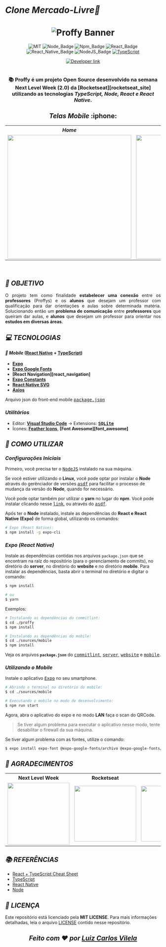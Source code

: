 
# ***Clone Mercado-Livre:iphone:***

<h1 align=center>
  <img src="assets/img/Banner.PNG" alt="Proffy Banner"/>
</h1>

<div align=center>

![MIT][mit] ![Node_Badge][node_version_badge] ![Npm_Badge][npm_version_badge] ![React_Badge][web_react_badge] ![React_Native_Badge][mobile_react-native_badge] ![NodeJS_Badge][server_nodejs_badge] [![TypeScript](https://img.shields.io/badge/-TypeScript-007ACC?logo=typescript&logoColor=white&labelColor=007ACC)](https://github.com/ellerbrock/typescript-badges/)
  
  <a href="https://www.linkedin.com/in/luiz-carlos-vilela" target="_blank"> 
    <img src="https://img.shields.io/badge/Developer-Luiz%20Carlos-brightgreen?style=flat&logo=Linkedin&logoColor=white" alt="Developer link" />
  </a>

</div>

<br />

<h3 align=center>
  
:books:
Proffy é um projeto **Open Source** desenvolvido na semana **Next Level Week (2.0)** da **[Rocketseat][rocketseat_site]** utilizando as tecnologias ***TypeScript, Node, React e React Native***.

</h3>

<h2 align=center>
  <i>Telas Mobile </i> :iphone:
</h2>

<div align=center >  
  <table align=center border="0">
  <tr align=center>
    <th ><strong> <i> Home </i> </strong></th>
    <th ><strong> <i> Study </i> </strong></th>
    <th ><strong> <i> Teacher </i> </strong></th>
  </tr>
                                
  <tr align=center >
    <td >
       <img width="400" src="assets/img/Landing.png">
    </td>
    <td > <img width="400" src="assets/img/Teacher.png"> </td>
    <td> <img width="400" src="assets/img/TeacherList.png"> </td>
  </tr>
</table>
</div>

<br />

## ***:rocket: OBJETIVO***

<p align=justify> 
O projeto tem como finalidade <strong>estabelecer uma conexão</strong> entre os <strong>professores</strong> (Proffys) e os <strong>alunos</strong> que desejam um professor com qualificação para dar orientações e aulas sobre determinada matéria. Solucionando então um <strong>problema de comunicação</strong> entre <strong>professores</strong> que queiram dar aulas, e <strong>alunos</strong> que desejam um professor para orientar nos <strong>estudos em diversas áreas</strong>.
</p>

## ***:computer: TECNOLOGIAS***

#### ***:iphone: Mobile*** ([React Native][react_native] + [TypeScript][typescript])

  - **[Expo][expo]**
  - **[Expo Google Fonts][expo_google_fonts]**
  - **[React Navigation][react_navigation]**
  - **[Expo Constants][expo_constants]**
  - **[React Native SVG][react_native_svg]**
  - **[Axios][axios]**

  Arquivo json do front-end mobile <kbd>[package.json](https://github.com/LuizCarlosVilela/nlw-2-mobile/blob/master/package.json)</kbd>

### ***Utilitários***

- Editor: **[Visual Studio Code][vscode]** &rarr; Extensions: **<kbd>[SQLite][vscode_sqlite_extension]</kbd>**
- Ícones: **[Feather Icons][feather_icons]**, **[Font Awesome][font_awesome]**

## ***:wine_glass: COMO UTILIZAR***

### ***Configurações Iniciais***

Primeiro, você precisa ter o <kbd>[NodeJS](https://nodejs.org/en/download/)</kbd> instalado na sua máquina. 

Se você estiver utilizando o **Linux**, você pode optar por instalar o **Node** através do gerênciador de versões <kbd>[asdf]</kbd> para facilitar o processo de mudança da versão do **Node**, quando for necessário.

Você pode optar também por utilizar o **yarn** no lugar do **npm**. Você pode instalar clicando nesse <kbd>[link][yarn]</kbd>, ou através do <kbd>[asdf]</kbd>.

Após ter o **Node** instalado, instale as dependências do **React e React Native (Expo)** de forma global, utilizando os comandos:

```sh
# Expo (React Native):
$ npm install -g expo-cli 
```

### ***Expo (React Native)***

Instale as dependências contidas nos arquivos `package.json` que se encontram na raíz do repositório (para o gerenciamento de commits), no diretório do **server**, no diretório do **website** e no diretório **mobile**. Para instalar as dependências, basta abrir o terminal no diretório e digitar o comando:

```sh
$ npm install

# ou
$ yarn
```

Exemplos:

```sh
# Instalando as dependências do commitlint:
$ cd ./proffy
$ npm install

# Instalando as dependências do mobile:
$ cd ./sources/mobile
$ npm install
```

Veja os arquivos **`package.json`** do <kbd>[commitlint](./package.json)</kbd>, <kbd>[server](https://github.com/LuizCarlosVilela/nlw-2-backend/blob/master/package.json)</kbd>, <kbd>[website](https://github.com/LuizCarlosVilela/nlw-2-web/blob/master/package.json)</kbd> e <kbd>[mobile](https://github.com/LuizCarlosVilela/nlw-2-mobile/blob/master/package.json)</kbd>.

### ***Utilizando o Mobile***

Instale o aplicativo <kbd>[Expo](https://play.google.com/store/apps/details?id=host.exp.exponent&hl=en)</kbd> no seu smartphone.

```sh
# Abrindo o terminal no diretório do mobile:
$ cd ./sources/mobile

# Executando o mobile no modo de desenvolvimento:
$ npm run start
```

Agora, abra o aplicativo do expo e no modo **LAN** faça o scan do QRCode.

> Se tiver algum problema para executar o aplicativo nesse modo, tente desabilitar o firewall da sua máquina.

Se tiver algum problema com as fontes, utilize o comando:
```sh
$ expo install expo-font @expo-google-fonts/archivo @expo-google-fonts/poopins
```

## ***:star2: AGRADECIMENTOS***

<div align=center>

<table style="width:100%">
  <tr align=center>
    <th><strong>Next Level Week</strong></th>
    <th><strong>Rocketseat</strong></th>
    <th><strong>diego3g</strong></th>
    <th><strong>maykbrito</strong></th>
  </tr>
  <tr align=center>
    <td>
      <a href="https://nextlevelweek.com/">
        <img width="200" src="https://s3.us-west-2.amazonaws.com/secure.notion-static.com/a15e5ee3-7ba9-4aae-ad19-bd86929051f1/download.svg?X-Amz-Algorithm=AWS4-HMAC-SHA256&X-Amz-Credential=AKIAT73L2G45O3KS52Y5%2F20200808%2Fus-west-2%2Fs3%2Faws4_request&X-Amz-Date=20200808T220334Z&X-Amz-Expires=86400&X-Amz-Signature=7a15de22d455cd3d55bcb53c74e72e9e592c9bac6ac6ba2546c3b3bcaa27c1fe&X-Amz-SignedHeaders=host">
      </a>
    </td>
    <td>
      <a href="https://rocketseat.com.br/">
        <img width="200" height="180" src="https://user-images.githubusercontent.com/38081852/83981650-1e2e6680-a8f6-11ea-9f42-6df8fe809e4b.png">
      </a>
    </td>
    <td>
      <a href="https://github.com/diego3g">
        <img width="200" height="180" src="https://user-images.githubusercontent.com/38081852/83981712-b7f61380-a8f6-11ea-9099-bd3677e97e39.jpg">
      </a>
    </td>
    <td>
      <a href="https://github.com/maykbrito">
        <img width="200" height="180" src="https://user-images.githubusercontent.com/38081852/83981753-1de29b00-a8f7-11ea-93cf-23d2ff65fa5c.png">
      </a>
    </td>
  </tr>
</table>

</div>

## ***:books: REFERÊNCIAS***

- [React + TypeScript Cheat Sheet](https://github.com/typescript-cheatsheets/react-typescript-cheatsheet)
- [TypeScript](https://www.typescriptlang.org/docs/home.html)
- [React Native](https://reactnative.dev/docs/getting-started)
- [Node](https://nodejs.org/en/)

## ***:page_with_curl: LICENÇA***

Este repositório está licenciado pela **MIT LICENSE**. Para mais informações detalhadas, leia o arquivo [LICENSE](./LICENSE) contido nesse repositório. 

 <i> <h2 align="center">Feito com ❤️ por <a href="https://www.linkedin.com/in/luiz-carlos-vilela/"> Luiz Carlos Vilela </a></h2> </i>

<!-- Badges -->

[mit]: https://img.shields.io/badge/license-MIT-brightgreen

[github_issues_badge]: https://img.shields.io/github/issues/marcospbrandao/ecoleta?color=green

[repository_license_badge]: https://img.shields.io/github/license/marcospbrandao/ecoleta

[node_version_badge]: https://img.shields.io/badge/node-12.17.0-green

[npm_version_badge]: https://img.shields.io/badge/npm-6.14.4-red

[web_react_badge]: https://img.shields.io/badge/web-react-blue

[mobile_react-native_badge]: https://img.shields.io/badge/mobile-react%20native-blueviolet

[server_nodejs_badge]: https://img.shields.io/badge/server-nodejs-important

<!-- Techs -->

[typescript]: https://www.typescriptlang.org/

[node]: https://nodejs.org/en/

[leaflet]: https://react-leaflet.js.org/en/

[vscode]: https://code.visualstudio.com/

[react_native]: http://www.reactnative.com/

[stackedit]: https://stackedit.io

[vscode_sqlite_extension]: https://marketplace.visualstudio.com/items?itemName=alexcvzz.vscode-sqlite

[markdown_emoji]: https://gist.github.com/rxaviers/7360908

[commitlint]: https://github.com/conventional-changelog/commitlint

[tsnode]: https://github.com/TypeStrong/ts-node

[feather_icons]: https://feathericons.com/

[insomnia]: https://insomnia.rest/

[react_leaflet]: https://react-leaflet.js.org/

[react_router_dom]: https://github.com/ReactTraining/react-router/tree/master/packages/react-router-dom

[react_icons]: https://react-icons.github.io/react-icons/

[axios]: https://github.com/axios/axios

[expo]: https://expo.io/

[expo_google_fonts]: https://github.com/expo/google-fonts

[expo_constants]: https://docs.expo.io/versions/latest/sdk/constants/

[react_native_svg]: https://github.com/react-native-community/react-native-svg

[expo_location]: https://docs.expo.io/versions/latest/sdk/location/

[expo_mail_composer]: https://docs.expo.io/versions/latest/sdk/mail-composer/

[multer]: https://github.com/expressjs/multer

[celebrate]: https://github.com/arb/celebrate

[joi]: https://github.com/hapijs/joi

[react_dropzone]: https://github.com/react-dropzone/react-dropzone

[asdf]: https://github.com/asdf-vm/asdf

[yarn]: https://classic.yarnpkg.com/en/docs/install/#debian-stable

